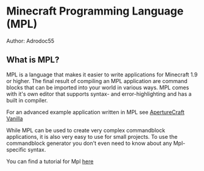 Minecraft Programming Language (MPL)
====================================

Author: Adrodoc55

What is MPL?
-----------
MPL is a language that makes it easier to write applications for Minecraft 1.9 or higher.
The final result of compiling an MPL application are command blocks that can be imported into your world in various ways.
MPL comes with it's own editor that supports syntax- and error-highlighting and has a built in compiler.

For an advanced example application written in MPL see [ApertureCraft Vanilla](https://github.com/Adrodoc55/ApertureCraftVanilla)

While MPL can be used to create very complex commandblock applications, it is also very easy to use for small projects.
To use the commandblock generator you don't even need to know about any Mpl-specific syntax.

You can find a tutorial for Mpl [here](https://github.com/Adrodoc55/MPL/wiki/Tutorial)
